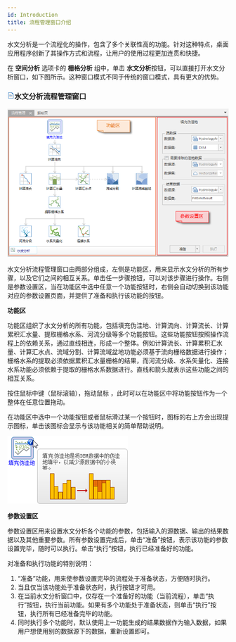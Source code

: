 ```yaml
---
id: Introduction
title: 流程管理窗口介绍
---
```

水文分析是一个流程化的操作，包含了多个关联性高的功能。针对这种特点，桌面应用程序创新了其操作方式和流程，让用户的使用过程更加连贯和快捷。

在 **空间分析** 选项卡的 **栅格分析** 组中，单击 **水文分析**按钮，可以直接打开水文分析窗口，如下图所示。这种窗口模式不同于传统的窗口模式，具有更大的优势。

### ![](../img/read.gif)水文分析流程管理窗口

![](img/HydroWindow.png)  
  
水文分析流程管理窗口由两部分组成，左侧是功能区，用来显示水文分析的所有步骤，以及它们之间的相互关系。单击任一步骤按钮，可以对该步骤进行操作。右侧是参数设置区，当在功能区中选中任意一个功能按钮时，右侧会自动切换到该功能对应的参数设置页面，并提供了准备和执行该功能的按钮。

**功能区**

功能区组织了水文分析的所有功能，包括填充伪洼地、计算流向、计算流长、计算累积汇水量、提取栅格水系、河流分级等多个功能按钮。这些功能按钮按照操作流程上的依赖关系，通过直线相连，形成一个整体。例如计算流长、计算累积汇水量、计算汇水点、流域分割、计算流域盆地功能必须基于流向栅格数据进行操作；栅格水系的提取必须依据累积汇水量栅格的结果，而河流分级、水系矢量化、连接水系功能必须依赖于提取的栅格水系数据进行。直线和箭头就表示这些功能之间的相互关系。

按住鼠标中键（鼠标滚轴），拖动鼠标 ，此时可以在功能区中将功能按钮作为一个整体在任意位置拖动。

在功能区中选中一个功能按钮或者鼠标滑过某一个按钮时，图标的右上方会出现提示图标，单击该图标会显示与该功能相关的简单帮助说明。

![](img/HelpTip.png)  

**参数设置区**

参数设置区用来设置水文分析各个功能的参数，包括输入的源数据、输出的结果数据以及其他重要参数。所有参数设置完成后，单击“准备”按钮，表示该功能的参数设置完毕，随时可以执行。单击“执行”按钮，执行已经准备好的功能。

对准备和执行功能的特别说明：
1. “准备”功能，用来使参数设置完毕的流程处于准备状态，方便随时执行。
2. 当且仅当该功能处于准备状态时，执行按钮才可用。
3. 在当前水文分析窗口中，仅存在一个准备好的功能（当前流程），单击“执行”按钮，执行当前功能。如果有多个功能处于准备状态，则单击“执行”按钮，执行所有已经准备完毕的功能。
4. 同时执行多个功能时，默认使用上一功能生成的结果数据作为输入数据，如果用户想使用别的数据源下的数据，重新设置即可。
